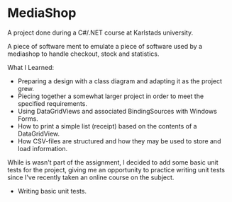 # MediaShop
A project done during a C#/.NET course at Karlstads university.

A piece of software ment to emulate a piece of software used by a mediashop to handle checkout, stock and statistics.

What I Learned:
- Preparing a design with a class diagram and adapting it as the project grew.
- Piecing together a somewhat larger project in order to meet the specified requirements.
- Using DataGridViews and associated BindingSources with Windows Forms.
- How to print a simple list (receipt) based on the contents of a DataGridView.
- How CSV-files are structured and how they may be used to store and load information.

While is wasn't part of the assignment, I decided to add some basic unit tests for the project, giving me an opportunity to practice writing unit tests since I've recently taken an online course on the subject.
- Writing basic unit tests.

